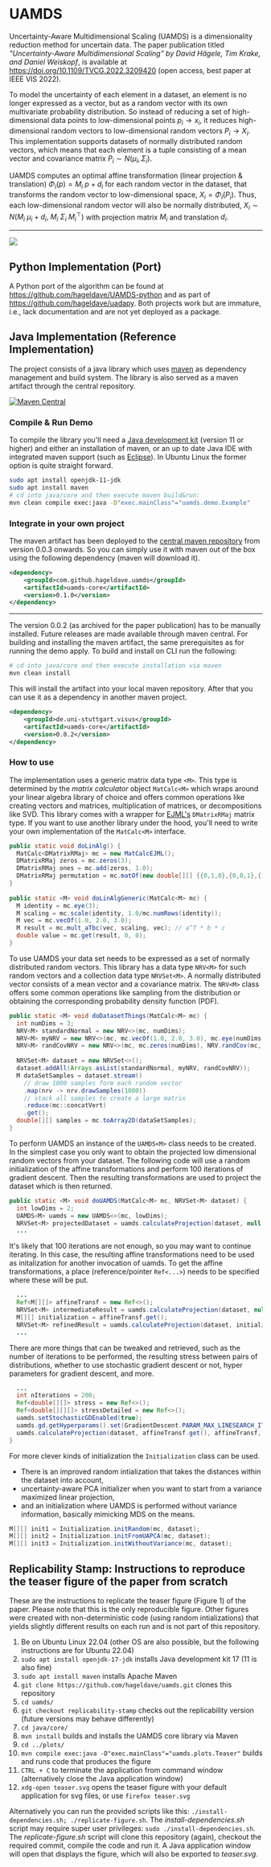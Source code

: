 # UAMDS
Uncertainty-Aware Multidimensional Scaling (UAMDS) is a dimensionality reduction method for uncertain data. The paper publication titled *"Uncertainty-Aware Multidimensional Scaling" by David Hägele, Tim Krake, and Daniel Weiskopf*, is available at https://doi.org/10.1109/TVCG.2022.3209420 (open access, best paper at IEEE VIS 2022).

To model the uncertainty of each element in a dataset, an element is no longer expressed as a vector, but as a random vector with its own multivariate probability distribution.
So instead of reducing a set of high-dimensional data points to low-dimensional points $p_i \rightarrow x_i$, it reduces high-dimensional random vectors to low-dimensional random vectors $P_i \rightarrow X_i$.  
This implementation supports datasets of normally distributed random vectors, which means that each element is a tuple consisting of a mean vector and covariance matrix $P_i \sim N(\mu_i, \Sigma_i)$.

UAMDS computes an optimal affine transformation (linear projection & translation) $\Phi_i(p) = M_i~p + d_i$ for each random vector in the dataset, that transforms the random vector to low-dimensional space, $X_i = \Phi_i(P_i)$. Thus, each low-dimensional random vector will also be normally distributed, $X_i \sim N(M_i ~ \mu_i + d_i, ~ M_i ~ \Sigma_i ~ M_i^\top )$ with projection matrix $M_i$ and translation $d_i$.

---
<picture align="center"><image src="https://github.com/hageldave/uamds/blob/main/images/teaser.svg"/></picture>


## Python Implementation (Port)
A Python port of the algorithm can be found at https://github.com/hageldave/UAMDS-python and as part of https://github.com/hageldave/uadapy. Both projects work but are immature, i.e., lack documentation and are not yet deployed as a package.

## Java Implementation (Reference Implementation)
The project consists of a java library which uses [maven](https://maven.apache.org/what-is-maven.html) as dependency management and build system. 
The library is also served as a maven artifact through the central repository.

[![Maven Central](https://img.shields.io/maven-central/v/com.github.hageldave.uamds/uamds-core.svg)](https://central.sonatype.com/namespace/com.github.hageldave.uamds)

### Compile & Run Demo
To compile the library you'll need a [Java development kit](https://adoptopenjdk.net/) (version 11 or higher) and either an installation of maven, or an up to date Java IDE with integrated maven support (such as [Eclipse](https://www.eclipse.org/)).
In Ubuntu Linux the former option is quite straight forward.
```sh
sudo apt install openjdk-11-jdk
sudo apt install maven
# cd into java/core and then execute maven build&run:
mvn clean compile exec:java -D"exec.mainClass"="uamds.demo.Example"
```

### Integrate in your own project
The maven artifact has been deployed to the [central maven repository](https://repo.maven.apache.org/maven2/com/github/hageldave/uamds/uamds-core/) from version 0.0.3 onwards. So you can simply use it with maven out of the box using the following dependency (maven will download it).

```xml
<dependency>
	<groupId>com.github.hageldave.uamds</groupId>
	<artifactId>uamds-core</artifactId>
	<version>0.1.0</version>
</dependency>
```
---
The version 0.0.2 (as archived for the paper publication) has to be manually installed. Future releases are made available through maven central.
For building and installing the maven artifact, the same prerequisites as for running the demo apply. To build and install on CLI run the following:
```sh
# cd into java/core and then execute installation via maven
mvn clean install
```
This will install the artifact into your local maven repository. After that you can use it as a dependency in another maven project.
```xml
<dependency>
	<groupId>de.uni-stuttgart.visus</groupId>
	<artifactId>uamds-core</artifactId>
	<version>0.0.2</version>
</dependency>
```

### How to use
The implementation uses a generic matrix data type `<M>`. 
This type is determined by the *matrix calculator* object `MatCalc<M>` which wraps around your linear algebra library of choice and offers common operations like creating vectors and matrices, multiplication of matrices, or decompositions like SVD.
This library comes with a wrapper for [EJML's](https://github.com/lessthanoptimal/ejml) `DMatrixRMaj` matrix type. If you want to use another library under the hood, you'll need to write your own implementation of the `MatCalc<M>` interface.
```java
public static void doLinAlg() {
  MatCalc<DMatrixRMaj> mc = new MatCalcEJML();
  DMatrixRMaj zeros = mc.zeros(3);
  DMatrixRMaj ones = mc.add(zeros, 1.0);
  DMatrixRMaj permutation = mc.matOf(new double[][] {{0,1,0},{0,0,1},{1,0,0}});
}
	
public static <M> void doLinAlgGeneric(MatCalc<M> mc) {
  M identity = mc.eye(3);
  M scaling = mc.scale(identity, 1.0/mc.numRows(identity));
  M vec = mc.vecOf(1.0, 2.0, 3.0);
  M result = mc.mult_aTbc(vec, scaling, vec); // a^T * b * c
  double value = mc.get(result, 0, 0);
}
```
To use UAMDS your data set needs to be expressed as a set of normally distributed random vectors. This library has a data type `NRV<M>` for such random vectors and a collection data type `NRVSet<M>`.
A normally distributed vector consists of a mean vector and a covariance matrix.
The `NRV<M>` class offers some common operations like sampling from the distribution or obtaining the corresponding probability density function (PDF).
```java
public static <M> void doDatasetThings(MatCalc<M> mc) {
  int numDims = 3;
  NRV<M> standardNormal = new NRV<>(mc, numDims);
  NRV<M> myNRV = new NRV<>(mc, mc.vecOf(1.0, 2.0, 3.0), mc.eye(numDims, 1.337));
  NRV<M> randCovNRV = new NRV<>(mc, mc.zeros(numDims), NRV.randCov(mc, numDims));
  
  NRVSet<M> dataset = new NRVSet<>();
  dataset.addAll(Arrays.asList(standardNormal, myNRV, randCovNRV));
  M dataSetSamples = dataset.stream()
    // draw 1000 samples form each random vector
    .map(nrv -> nrv.drawSamples(1000))
    // stack all samples to create a large matrix
    .reduce(mc::concatVert)
    .get();
  double[][] samples = mc.toArray2D(dataSetSamples);
}
```
To perform UAMDS an instance of the `UAMDS<M>` class needs to be created. In the simplest case you only want to obtain the projected low dimensional random vectors from your dataset.
The following code will use a random initialization of the affine transformations and perform 100 iterations of gradient descent. 
Then the resulting transformations are used to project the dataset which is then returned.
```java
public static <M> void doUAMDS(MatCalc<M> mc, NRVSet<M> dataset) {
  int lowDims = 2;
  UAMDS<M> uamds = new UAMDS<>(mc, lowDims);
  NRVSet<M> projectedDataset = uamds.calculateProjection(dataset, null, null);
  ...
```
It's likely that 100 iterations are not enough, so you may want to continue iterating. In this case, the resulting affine transformations need to be used as initalization for another invocation of uamds.
To get the affine transformations, a place (reference/pointer `Ref<...>`) needs to be specified where these will be put.
```java
  ...
  Ref<M[][]> affineTransf = new Ref<>();
  NRVSet<M> intermediateResult = uamds.calculateProjection(dataset, null, affineTransf);
  M[][] initialization = affineTransf.get();
  NRVSet<M> refinedResult = uamds.calculateProjection(dataset, initialization, affineTransf);
  ...
```
There are more things that can be tweaked and retrieved, such as the number of iterations to be performed, the resulting stress between pairs of distributions, whether to use stochastic gradient descent or not, hyper parameters for gradient descent, and more.
```java
  ...
  int nIterations = 200;
  Ref<double[][]> stress = new Ref<>();
  Ref<double[][][]> stressDetailed = new Ref<>();
  uamds.setStochasticGDEnabled(true);
  uamds.gd.getHyperparams().set(GradientDescent.PARAM_MAX_LINESEARCH_ITER, 10);
  uamds.calculateProjection(dataset, affineTransf.get(), affineTransf, nIterations, stress, stressDetailed);
}
```
For more clever kinds of initialization the `Initialization` class can be used. 
- There is an improved random intialization that takes the distances within the dataset into account, 
- uncertainty-aware PCA initializer when you want to start from a variance maximized linear projection, 
- and an initialization where UAMDS is performed without variance information, basically mimicking MDS on the means.
```java
M[][] init1 = Initialization.initRandom(mc, dataset);
M[][] init2 = Initialization.initFromUAPCA(mc, dataset);
M[][] init3 = Initialization.initWithoutVariance(mc, dataset);
```



## Replicability Stamp: Instructions to reproduce the teaser figure of the paper from scratch
These are the instructions to replicate the teaser figure (Figure 1) of the paper. Please note that this is the only reproducible figure.
Other figures were created with non-deterministic code (using random intializations) that yields slightly different results on each run and is not part of this repository.

1. Be on Ubuntu Linux 22.04 (other OS are also possible, but the following instructions are for Ubuntu 22.04)
2. ```sudo apt install openjdk-17-jdk``` installs Java development kit 17 (11 is also fine) 
3. ```sudo apt install maven``` installs Apache Maven
4. ```git clone https://github.com/hageldave/uamds.git``` clones this repository 
5. ```cd uamds/```
6. ```git checkout replicability-stamp``` checks out the replicability version (future versions may behave differently)
7. ```cd java/core/```
8. ```mvn install``` builds and installs the UAMDS core library via Maven
9. ```cd ../plots/``` 
10. ```mvn compile exec:java -D"exec.mainClass"="uamds.plots.Teaser"``` builds and runs code that produces the figure
11. ```CTRL + C``` to terminate the application from command window (alternatively close the Java application window)
12. ```xdg-open teaser.svg``` opens the teaser figure with your default application for svg files, or use ```firefox teaser.svg```

Alternatively you can run the provided scripts like this: ```./install-dependencies.sh; ./replicate-figure.sh```.
The *install-dependencies.sh* script may require super user privileges: ```sudo ./install-dependencies.sh```.
The *replicate-figure.sh* script will clone this repository (again), checkout the required commit, compile the code and run it. A Java application window will open that displays the figure, which will also be exported to *teaser.svg*.



